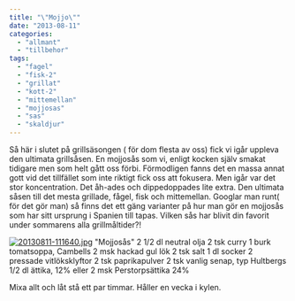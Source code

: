 ```yaml
---
title: "\"Mojjo\""
date: "2013-08-11"
categories: 
  - "allmant"
  - "tillbehor"
tags: 
  - "fagel"
  - "fisk-2"
  - "grillat"
  - "kott-2"
  - "mittemellan"
  - "mojjosas"
  - "sas"
  - "skaldjur"
---
```


Så här i slutet på grillsäsongen ( för dom flesta av oss) fick vi igår uppleva den ultimata grillsåsen. En mojjosås som vi, enligt kocken själv smakat tidigare men som helt gått oss förbi. Förmodligen fanns det en massa annat gott vid det tillfället som inte riktigt fick oss att fokusera. Men igår var det stor koncentration. Det åh-ades och dippedoppades lite extra. Den ultimata såsen till det mesta grillade, fågel, fisk och mittemellan. Googlar man runt( för det gör man) så finns det ett gäng varianter på hur man gör en mojjosås som har sitt ursprung i Spanien till tapas. Vilken sås har blivit din favorit under sommarens alla grillmåltider?!  
  
[![20130811-111640.jpg](images/20130811-111640.jpg)](http://import.local/wp-content/uploads/2013/08/20130811-111640.jpg) "Mojjosås" 2 1/2 dl neutral olja 2 tsk curry 1 burk tomatsoppa, Cambells 2 msk hackad gul lök 2 tsk salt 1 dl socker 2 pressade vitlöksklyftor 2 tsk paprikapulver 2 tsk vanlig senap, typ Hultbergs 1/2 dl ättika, 12% eller 2 msk Perstorpsättika 24%

Mixa allt och låt stå ett par timmar. Håller en vecka i kylen.
